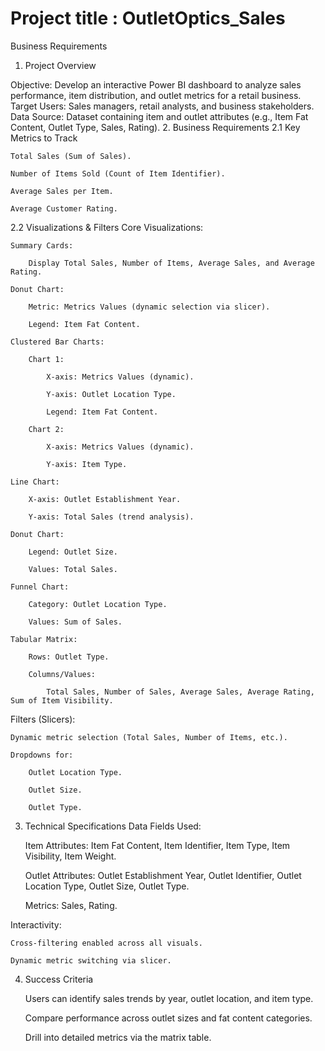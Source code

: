 # Project title : OutletOptics_Sales
Business Requirements
1. Project Overview

Objective: Develop an interactive Power BI dashboard to analyze sales performance, item distribution, and outlet metrics for a retail business.
Target Users: Sales managers, retail analysts, and business stakeholders.
Data Source: Dataset containing item and outlet attributes (e.g., Item Fat Content, Outlet Type, Sales, Rating).
2. Business Requirements
2.1 Key Metrics to Track

    Total Sales (Sum of Sales).

    Number of Items Sold (Count of Item Identifier).

    Average Sales per Item.

    Average Customer Rating.

2.2 Visualizations & Filters
Core Visualizations:

    Summary Cards:

        Display Total Sales, Number of Items, Average Sales, and Average Rating.

    Donut Chart:

        Metric: Metrics Values (dynamic selection via slicer).

        Legend: Item Fat Content.

    Clustered Bar Charts:

        Chart 1:

            X-axis: Metrics Values (dynamic).

            Y-axis: Outlet Location Type.

            Legend: Item Fat Content.

        Chart 2:

            X-axis: Metrics Values (dynamic).

            Y-axis: Item Type.

    Line Chart:

        X-axis: Outlet Establishment Year.

        Y-axis: Total Sales (trend analysis).

    Donut Chart:

        Legend: Outlet Size.

        Values: Total Sales.

    Funnel Chart:

        Category: Outlet Location Type.

        Values: Sum of Sales.

    Tabular Matrix:

        Rows: Outlet Type.

        Columns/Values:

            Total Sales, Number of Sales, Average Sales, Average Rating, Sum of Item Visibility.

Filters (Slicers):

    Dynamic metric selection (Total Sales, Number of Items, etc.).

    Dropdowns for:

        Outlet Location Type.

        Outlet Size.

        Outlet Type.

3. Technical Specifications
Data Fields Used:

    Item Attributes:
    Item Fat Content, Item Identifier, Item Type, Item Visibility, Item Weight.

    Outlet Attributes:
    Outlet Establishment Year, Outlet Identifier, Outlet Location Type, Outlet Size, Outlet Type.

    Metrics:
    Sales, Rating.

Interactivity:

    Cross-filtering enabled across all visuals.

    Dynamic metric switching via slicer.

4. Success Criteria

    Users can identify sales trends by year, outlet location, and item type.

    Compare performance across outlet sizes and fat content categories.

    Drill into detailed metrics via the matrix table.

